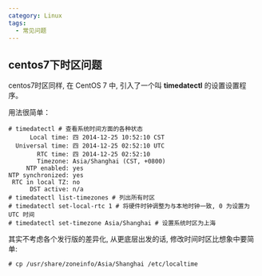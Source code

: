 ```yaml
---
category: Linux
tags:
  - 常见问题
---
```


## centos7下时区问题

centos7时区同样, 在
CentOS 7 中, 引入了一个叫 **timedatectl** 的设置设置程序。

用法很简单：

```
# timedatectl # 查看系统时间方面的各种状态
      Local time: 四 2014-12-25 10:52:10 CST
  Universal time: 四 2014-12-25 02:52:10 UTC
        RTC time: 四 2014-12-25 02:52:10
        Timezone: Asia/Shanghai (CST, +0800)
     NTP enabled: yes
NTP synchronized: yes
 RTC in local TZ: no
      DST active: n/a
# timedatectl list-timezones # 列出所有时区
# timedatectl set-local-rtc 1 # 将硬件时钟调整为与本地时钟一致, 0 为设置为 UTC 时间
# timedatectl set-timezone Asia/Shanghai # 设置系统时区为上海
```

其实不考虑各个发行版的差异化, 从更底层出发的话, 修改时间时区比想象中要简单:

```
# cp /usr/share/zoneinfo/Asia/Shanghai /etc/localtime
```
